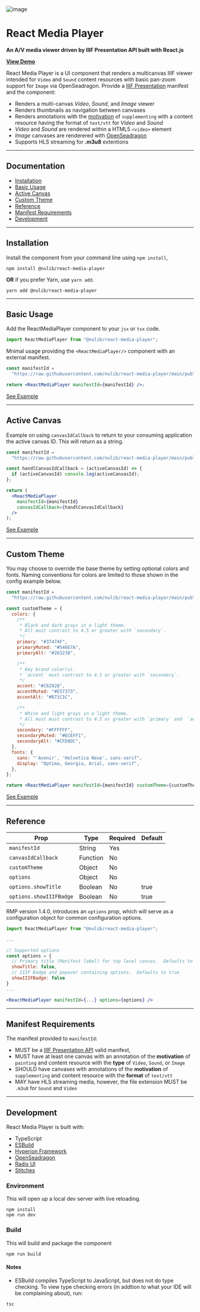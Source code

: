 ![image](https://user-images.githubusercontent.com/7376450/142292714-27616e2d-e7cf-42f7-9297-17853a948ca2.png)

# React Media Player

**An A/V media viewer driven by IIIF Presentation API built with React.js**

[**View Demo**](https://codesandbox.io/s/nulib-react-media-player-sample-i0huq)

React Media Player is a UI component that renders a multicanvas IIIF viewer intended for `Video` and `Sound` content resources with basic pan-zoom support for `Image` via OpenSeadragon. Provide a [IIIF Presentation](https://iiif.io/api/presentation/3.0/) manifest and the component:

- Renders a multi-canvas _Video_, _Sound_, and _Image_ viewer
- Renders thumbnails as navigation between canvases
- Renders annotations with the [motivation](https://iiif.io/api/presentation/3.0/#values-for-motivation) of `supplementing` with a content resource having the format of `text/vtt` for _Video_ and _Sound_
- _Video_ and _Sound_ are rendered within a HTML5 `<video>` element
- _Image_ canvases are renderered with [OpenSeadragon](https://openseadragon.github.io/)
- Supports HLS streaming for **.m3u8** extentions

---

## Documentation

- [Installation](#installation)
- [Basic Usage](#basic-usage)
- [Active Canvas](#active-canvas)
- [Custom Theme](#custom-theme)
- [Reference](#reference)
- [Manifest Requirements](#manifest-requirements)
- [Development](#development)

---

## Installation

Install the component from your command line using `npm install`,

```shell
npm install @nulib/react-media-player
```

**OR** if you prefer Yarn, use `yarn add`.

```shell
yarn add @nulib/react-media-player
```

---

## Basic Usage

Add the ReactMediaPlayer component to your `jsx` or `tsx` code.

```jsx
import ReactMediaPlayer from "@nulib/react-media-player";
```

Mnimal usage providing the `<ReactMediaPlayer/>` component with an external manifest.

```jsx
const manifestId =
  "https://raw.githubusercontent.com/nulib/react-media-player/main/public/fixtures/iiif/manifests/sample.json";

return <ReactMediaPlayer manifestId={manifestId} />;
```

[See Example](https://codesandbox.io/s/nulib-react-media-player-sample-i0huq?file=/src/App.tsx)

---

## Active Canvas

Example on using `canvasIdCallback` to return to your consuming application the active canvas ID. This will return as a string.

```jsx
const manifestId =
  "https://raw.githubusercontent.com/nulib/react-media-player/main/public/fixtures/iiif/manifests/sample.json";

const handlCanvasIdCallback = (activeCanvasId) => {
  if (activeCanvasId) console.log(activeCanvasId);
};

return (
  <ReactMediaPlayer
    manifestId={manifestId}
    canvasIdCallback={handlCanvasIdCallback}
  />
);
```

[See Example](https://codesandbox.io/s/nulib-react-media-player-sample-i0huq?file=/src/App.tsx)

---

## Custom Theme

You may choose to override the base theme by setting optional colors and fonts. Naming conventions for colors are limited to those shown in the config example below.

```jsx
const manifestId =
  "https://raw.githubusercontent.com/nulib/react-media-player/main/public/fixtures/iiif/manifests/sample.json";

const customTheme = {
  colors: {
    /**
     * Black and dark grays in a light theme.
     * All must contrast to 4.5 or greater with `secondary`.
     */
    primary: "#37474F",
    primaryMuted: "#546E7A",
    primaryAlt: "#263238",

    /**
     * Key brand color(s).
     * `accent` must contrast to 4.5 or greater with `secondary`.
     */
    accent: "#C62828",
    accentMuted: "#E57373",
    accentAlt: "#B71C1C",

    /**
     * White and light grays in a light theme.
     * All must must contrast to 4.5 or greater with `primary` and  `accent`.
     */
    secondary: "#FFFFFF",
    secondaryMuted: "#ECEFF1",
    secondaryAlt: "#CFD8DC",
  },
  fonts: {
    sans: "'Avenir', 'Helvetica Neue', sans-serif",
    display: "Optima, Georgia, Arial, sans-serif",
  },
};

return <ReactMediaPlayer manifestId={manifestId} customTheme={customTheme} />;
```

[See Example](https://codesandbox.io/s/nulib-react-media-player-custom-theme-g6m5v)

---

## Reference

| Prop                    | Type     | Required | Default |
| ----------------------- | -------- | -------- | ------- |
| `manifestId`            | String   | Yes      |         |
| `canvasIdCallback`      | Function | No       |         |
| `customTheme`           | Object   | No       |         |
| `options`               | Object   | No       |         |
| `options.showTitle`     | Boolean  | No       | true    |
| `options.showIIIFBadge` | Boolean  | No       | true    |

RMP version 1.4.0, introduces an `options` prop, which will serve as a configuration object for common configuration options.

```jsx
import ReactMediaPlayer from "@nulib/react-media-player";

...

// Supported options
const options = {
  // Primary title (Manifest label) for top level canvas.  Defaults to true
  showTitle: false,
  // IIIF Badge and popover containing options.  Defaults to true
  showIIIFBadge: false
}
...

<ReactMediaPlayer manifestId={...} options={options} />
```

---

## Manifest Requirements

The manifest provided to `manifestId`:

- MUST be a [IIIF Presentation API](https://iiif.io/api/presentation/3.0/) valid manifest,
- MUST have at least one canvas with an annotation of the **motivation** of `painting` and content resource with the **type** of `Video`, `Sound`, or `Image`
- SHOULD have canvases with annotations of the **motivation** of `supplementing` and content resource with the **format** of `text/vtt`
- MAY have HLS streaming media, however, the file extension MUST be `.m3u8` for `Sound` and `Video`

---

## Development

React Media Player is built with:

- TypeScript
- [ESBuild](https://esbuild.github.io/)
- [Hyperion Framework](https://hyperion.stephen.wf/the-vault/vault-api/)
- [OpenSeadragon](https://openseadragon.github.io/)
- [Radix UI](https://www.radix-ui.com/)
- [Stitches](https://stitches.dev/)

### Environment

This will open up a local dev server with live reloading.

```
npm install
npm run dev
```

### Build

This will build and package the component

```
npm run build
```

#### Notes

- ESBuild compiles TypeScript to JavaScript, but does not do type checking. To view type checking errors (in addtion to what your IDE will be complaining about), run:

```
tsc
```
